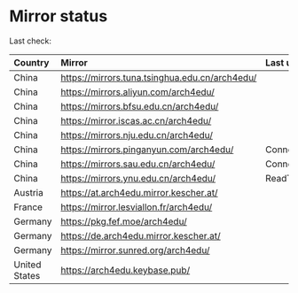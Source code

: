<script src="./time.js"></script>
# Mirror status
Last check: <script type="text/javascript">localize(1673368269.1994958);</script>

|Country|Mirror|Last update|
|:------|:-----|:----------|
|China|https://mirrors.tuna.tsinghua.edu.cn/arch4edu/|<script type="text/javascript">localize(1673332667);</script>|
|China|https://mirrors.aliyun.com/arch4edu/|<script type="text/javascript">localize(1673292049);</script>|
|China|https://mirrors.bfsu.edu.cn/arch4edu/|<script type="text/javascript">localize(1673332667);</script>|
|China|https://mirror.iscas.ac.cn/arch4edu/|<script type="text/javascript">localize(1673332667);</script>|
|China|https://mirrors.nju.edu.cn/arch4edu/|<script type="text/javascript">localize(1673293408);</script>|
|China|https://mirrors.pinganyun.com/arch4edu/|ConnectTimeout|
|China|https://mirrors.sau.edu.cn/arch4edu/|ConnectionError|
|China|https://mirrors.ynu.edu.cn/arch4edu/|ReadTimeout|
|Austria|https://at.arch4edu.mirror.kescher.at/|<script type="text/javascript">localize(1673332667);</script>|
|France|https://mirror.lesviallon.fr/arch4edu/|<script type="text/javascript">localize(1673332667);</script>|
|Germany|https://pkg.fef.moe/arch4edu/|<script type="text/javascript">localize(1673332667);</script>|
|Germany|https://de.arch4edu.mirror.kescher.at/|<script type="text/javascript">localize(1673332667);</script>|
|Germany|https://mirror.sunred.org/arch4edu/|<script type="text/javascript">localize(1673332667);</script>|
|United States|https://arch4edu.keybase.pub/|<script type="text/javascript">localize(1673332667);</script>|

<script src="./tablefilter/tablefilter.js"></script>
<script src="./table.js"></script>